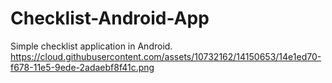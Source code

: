 # Checklist-Android-App
Simple checklist application in Android.
https://cloud.githubusercontent.com/assets/10732162/14150653/14e1ed70-f678-11e5-9ede-2adaebf8f41c.png
